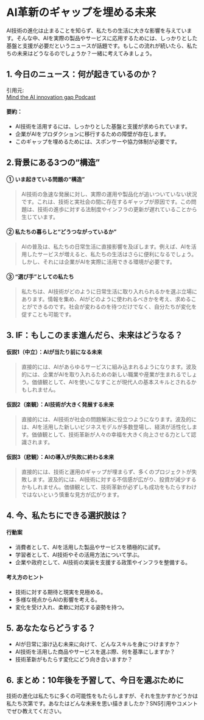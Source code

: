 # AI革新のギャップを埋める未来

AI技術の進化は止まることを知らず、私たちの生活に大きな影響を与えています。そんな中、AIを実際の製品やサービスに応用するためには、しっかりとした基盤と支援が必要だというニュースが話題です。もしこの流れが続いたら、私たちの未来はどうなるのでしょうか？一緒に考えてみましょう。

## 1. 今日のニュース：何が起きているのか？
引用元:  
[Mind the AI innovation gap Podcast](https://www.itnews.com.au/feature/mind-the-ai-innovation-gap-podcast-618110?utm_source=feed&utm_medium=rss&utm_campaign=iTnews+)

#### 要約：
- AI技術を活用するには、しっかりとした基盤と支援が求められています。
- 企業がAIをプロダクションに移行するための障壁が存在します。
- このギャップを埋めるためには、スポンサーや協力体制が必要です。

## 2.背景にある3つの“構造”

#### ① いま起きている問題の“構造”
> AI技術の急速な発展に対し、実際の運用や製品化が追いついていない状況です。これは、技術と実社会の間に存在するギャップが原因です。この問題は、技術の進歩に対する法制度やインフラの更新が遅れていることから生じています。

#### ② 私たちの暮らしと“どうつながっているか”
> AIの普及は、私たちの日常生活に直接影響を及ぼします。例えば、AIを活用したサービスが増えると、私たちの生活はさらに便利になるでしょう。しかし、それには企業がAIを実際に活用できる環境が必要です。

#### ③ “選び手”としての私たち
> 私たちは、AI技術がどのように日常生活に取り入れられるかを選ぶ立場にあります。情報を集め、AIがどのように使われるべきかを考え、求めることができるのです。社会が変わるのを待つだけでなく、自分たちが変化を促すことも可能です。

## 3. IF：もしこのまま進んだら、未来はどうなる？

#### 仮説1（中立）：AIが当たり前になる未来  
> 直接的には、AIがあらゆるサービスに組み込まれるようになります。波及的には、企業がAIを取り入れるための新しい職業や産業が生まれるでしょう。価値観として、AIを使いこなすことが現代人の基本スキルとされるかもしれません。

#### 仮説2（楽観）：AI技術が大きく発展する未来  
> 直接的には、AI技術が社会の問題解決に役立つようになります。波及的には、AIを活用した新しいビジネスモデルが多数登場し、経済が活性化します。価値観として、技術革新が人々の幸福を大きく向上させる力として認識されます。

#### 仮説3（悲観）：AIの導入が失敗に終わる未来  
> 直接的には、技術と運用のギャップが埋まらず、多くのプロジェクトが失敗します。波及的には、AI技術に対する不信感が広がり、投資が減少するかもしれません。価値観として、技術革新が必ずしも成功をもたらすわけではないという慎重な見方が広がります。

## 4. 今、私たちにできる選択肢は？
#### 行動案
- 消費者として、AIを活用した製品やサービスを積極的に試す。
- 学習者として、AI技術やその活用方法について学ぶ。
- 企業や政府として、AI技術の実装を支援する政策やインフラを整備する。

#### 考え方のヒント
- 技術に対する期待と現実を見極める。
- 多様な視点からAIの影響を考える。
- 変化を受け入れ、柔軟に対応する姿勢を持つ。

## 5. あなたならどうする？
- AIが日常に溶け込む未来に向けて、どんなスキルを身につけますか？
- AI技術を活用した商品やサービスを選ぶ際、何を基準にしますか？
- 技術革新がもたらす変化にどう向き合いますか？

## 6. まとめ：10年後を予習して、今日を選ぶために
技術の進化は私たちに多くの可能性をもたらしますが、それを生かすかどうかは私たち次第です。あなたはどんな未来を思い描きましたか？SNS引用やコメントでぜひ教えてください。